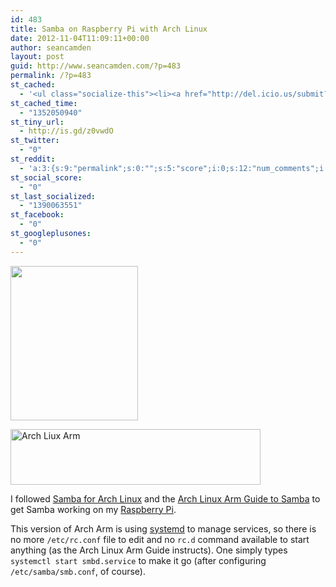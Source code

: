 ```yaml
---
id: 483
title: Samba on Raspberry Pi with Arch Linux
date: 2012-11-04T11:09:11+00:00
author: seancamden
layout: post
guid: http://www.seancamden.com/?p=483
permalink: /?p=483
st_cached:
  - '<ul class="socialize-this"><li><a href="http://del.icio.us/submit?url=http%3A%2F%2Fwww.seancamden.com%2F%3Fp%3D483&title=Samba+on+Raspberry+Pi+with+Arch+Linux" target="_blank"><img src="http://www.seancamden.com/wp-content/plugins/socialize-this/widgets/alteredicons/del.png" width="48px" height="48px" alt="Delicious" title="Delicious" /></a></li><li><a href="http://www.facebook.com/sharer.php?u=http%3A%2F%2Fwww.seancamden.com%2F%3Fp%3D483&t=Samba+on+Raspberry+Pi+with+Arch+Linux" target="_blank"><img src="http://www.seancamden.com/wp-content/plugins/socialize-this/widgets/alteredicons/facebook.png" width="48px" height="48px" alt="Facebook" title="Facebook" /></a></li><li><a href="http://digg.com/submit?phase=2&url=http%3A%2F%2Fwww.seancamden.com%2F%3Fp%3D483" target="_blank"><img src="http://www.seancamden.com/wp-content/plugins/socialize-this/widgets/alteredicons/digg.png" width="48px" height="48px" alt="Digg" title="Digg" /></a></li><li><a href="http://www.reddit.com/submit?url=http%3A%2F%2Fwww.seancamden.com%2F%3Fp%3D483&title=Samba+on+Raspberry+Pi+with+Arch+Linux" target="_blank"><img src="http://www.seancamden.com/wp-content/plugins/socialize-this/widgets/alteredicons/reddit.png" width="48px" height="48px" alt="Reddit" title="Reddit" /></a></li><li><a href="http://www.stumbleupon.com/submit?url=http%3A%2F%2Fwww.seancamden.com%2F%3Fp%3D483&title=Samba+on+Raspberry+Pi+with+Arch+Linux" target="_blank"><img src="http://www.seancamden.com/wp-content/plugins/socialize-this/widgets/alteredicons/stumble.png" width="48px" height="48px" alt="StumbleUpon" title="StumbleUpon" /></a></li><li><a href="http://twitter.com/home?status=Currently Reading http%3A%2F%2Fwww.seancamden.com%2F%3Fp%3D483"  target="_blank"><img src="http://www.seancamden.com/wp-content/plugins/socialize-this/widgets/alteredicons/twitter.png" width="48px" height="48px" alt="Twitter" title="Twitter" /></a></li></ul>'
st_cached_time:
  - "1352050940"
st_tiny_url:
  - http://is.gd/z0vwdO
st_twitter:
  - "0"
st_reddit:
  - 'a:3:{s:9:"permalink";s:0:"";s:5:"score";i:0;s:12:"num_comments";i:0;}'
st_social_score:
  - "0"
st_last_socialized:
  - "1390063551"
st_facebook:
  - "0"
st_googleplusones:
  - "0"
---
```

[<img src="http://www.seancamden.com/wp-content/uploads/2012/11/raspberrypi1.jpeg" alt="" title="raspberrypi" width="204" height="247" class="alignnone size-full wp-image-490" />](http://www.seancamden.com/wp-content/uploads/2012/11/raspberrypi1.jpeg)
  
[<img src="http://www.seancamden.com/wp-content/uploads/2012/11/arch-linux-arm.png" alt="Arch Liux Arm" title="arch-linux-arm" width="400" height="89" class="alignnone size-full wp-image-484" srcset="http://seancamden.cosm/wp-content/uploads/2012/11/arch-linux-arm.png 400w, http://seancamden.cosm/wp-content/uploads/2012/11/arch-linux-arm-300x66.png 300w" sizes="(max-width: 400px) 100vw, 400px" />](http://www.seancamden.com/wp-content/uploads/2012/11/arch-linux-arm.png)
  
I followed [Samba for Arch Linux](https://wiki.archlinux.org/index.php/Samba) and the [Arch Linux Arm Guide to Samba](http://archlinuxarm.org/support/guides/applications/samba) to get Samba working on my [Raspberry Pi](http://www.raspberrypi.org/).

This version of Arch Arm is using [systemd](https://wiki.archlinux.org/index.php/Systemd) to manage services, so there is no more `/etc/rc.conf` file to edit and no `rc.d` command available to start anything (as the Arch Linux Arm Guide instructs). One simply types `systemctl start smbd.service` to make it go (after configuring `/etc/samba/smb.conf`, of course).